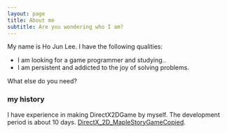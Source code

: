 ```yaml
---
layout: page
title: About me
subtitle: Are you wondering who I am?
---
```


My name is Ho Jun Lee. I have the following qualities:

- I am looking for a game programmer and studying..
- I am persistent and addicted to the joy of solving problems.

What else do you need?

### my history
I have experience in making DirectX2DGame by myself. The development period is about 10 days.
[DirectX_2D_MapleStoryGameCopied](https://github.com/Aeopp/DirectX2D_Game_MapleStory_Copie).

